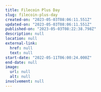 ```yaml
---
title: Filecoin Plus Day
slug: filecoin-plus-day
created-on: "2023-05-03T08:06:11.551Z"
updated-on: "2023-05-03T08:06:11.551Z"
published-on: "2023-05-03T08:22:38.798Z"
description: null
location: null
external-link:
  href: null
  text: null
start-date: "2022-05-11T06:00:24.000Z"
end-date: null
image:
  url: null
  alt: null
involvement: null
---
```

